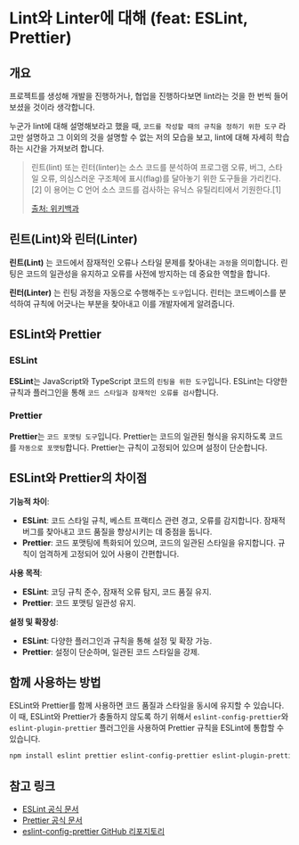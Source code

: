 # Lint와 Linter에 대해 (feat: ESLint, Prettier)

## 개요

프로젝트를 생성해 개발을 진행하거나, 협업을 진행하다보면 lint라는 것을 한 번씩 들어보셨을 것이라 생각합니다.

누군가 lint에 대해 설명해보라고 했을 때, `코드를 작성할 때의 규칙을 정하기 위한 도구` 라고만 설명하고 그 이외의 것을 설명할 수 없는 저의 모습을 보고, lint에 대해 자세히 학습하는 시간을 가져보려 합니다.

> 린트(lint) 또는 린터(linter)는 소스 코드를 분석하여 프로그램 오류, 버그, 스타일 오류, 의심스러운 구조체에 표시(flag)를 달아놓기 위한 도구들을 가리킨다.[2] 이 용어는 C 언어 소스 코드를 검사하는 유닉스 유틸리티에서 기원한다.[1]
>
> [출처: 위키백과](<https://ko.wikipedia.org/wiki/%EB%A6%B0%ED%8A%B8_(%EC%86%8C%ED%94%84%ED%8A%B8%EC%9B%A8%EC%96%B4)>)

## 린트(Lint)와 린터(Linter)

**린트(Lint)** 는 코드에서 잠재적인 오류나 스타일 문제를 찾아내는 `과정`을 의미합니다. 린팅은 코드의 일관성을 유지하고 오류를 사전에 방지하는 데 중요한 역할을 합니다.

**린터(Linter)** 는 린팅 과정을 자동으로 수행해주는 `도구`입니다. 린터는 코드베이스를 분석하여 규칙에 어긋나는 부분을 찾아내고 이를 개발자에게 알려줍니다.

## ESLint와 Prettier

### ESLint

**ESLint**는 JavaScript와 TypeScript 코드의 `린팅을 위한 도구`입니다. ESLint는 다양한 규칙과 플러그인을 통해 `코드 스타일과 잠재적인 오류를 검사`합니다.

### Prettier

**Prettier**는 `코드 포맷팅 도구`입니다. Prettier는 코드의 일관된 형식을 유지하도록 코드를 `자동으로 포맷팅`합니다. Prettier는 규칙이 고정되어 있으며 설정이 단순합니다.

## ESLint와 Prettier의 차이점

**기능적 차이**:

- **ESLint**: 코드 스타일 규칙, 베스트 프랙티스 관련 경고, 오류를 감지합니다. 잠재적 버그를 찾아내고 코드 품질을 향상시키는 데 중점을 둡니다.
- **Prettier**: 코드 포맷팅에 특화되어 있으며, 코드의 일관된 스타일을 유지합니다. 규칙이 엄격하게 고정되어 있어 사용이 간편합니다.

**사용 목적**:

- **ESLint**: 코딩 규칙 준수, 잠재적 오류 탐지, 코드 품질 유지.
- **Prettier**: 코드 포맷팅 일관성 유지.

**설정 및 확장성**:

- **ESLint**: 다양한 플러그인과 규칙을 통해 설정 및 확장 가능.
- **Prettier**: 설정이 단순하며, 일관된 코드 스타일을 강제.

## 함께 사용하는 방법

ESLint와 Prettier를 함께 사용하면 코드 품질과 스타일을 동시에 유지할 수 있습니다. 이 때, ESLint와 Prettier가 충돌하지 않도록 하기 위해서 `eslint-config-prettier`와 `eslint-plugin-prettier` 플러그인을 사용하여 Prettier 규칙을 ESLint에 통합할 수 있습니다.

```bash
npm install eslint prettier eslint-config-prettier eslint-plugin-prettier --save-dev
```

## 참고 링크

- [ESLint 공식 문서](https://eslint.org/docs/user-guide/getting-started)
- [Prettier 공식 문서](https://prettier.io/docs/en/index.html)
- [eslint-config-prettier GitHub 리포지토리](https://github.com/prettier/eslint-config-prettier)
